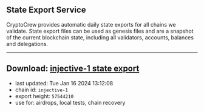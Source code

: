 ## State Export Service
CryptoCrew provides automatic daily state exports for all chains we validate. State export files can be used as genesis files and are a snapshot of the current blockchain state, including all validators, accounts, balances and delegations.

---
**Download: [injective-1 state export](https://dl.ccvalidators.com/SERVICE/injective/injective-1_export_57544210.json)**
---

- last updated: Tue Jan 16 2024 13:12:08
- chain id: `injective-1`
- export height: `57544210`
- use for: airdrops, local tests, chain recovery
